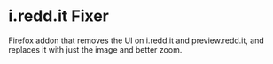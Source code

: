 # i.redd.it Fixer

Firefox addon that removes the UI on i.redd.it and preview.redd.it, and replaces it with just the image and better zoom.